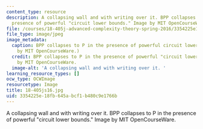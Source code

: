 ```yaml
---
content_type: resource
description: A collapsing wall and with writing over it. BPP collapses to P in the
  presence of powerful "circuit lower bounds." Image by MIT OpenCourseWare.
file: /courses/18-405j-advanced-complexity-theory-spring-2016/3354225e18fb645abcf1b480c9e1766b_18-405js16.jpg
file_type: image/jpeg
image_metadata:
  caption: BPP collapses to P in the presence of powerful circuit lower bounds. (Image
    by MIT OpenCourseWare.)
  credit: BPP collapses to P in the presence of powerful "circuit lower bounds." Image
    by MIT OpenCourseWare.
  image-alt: 'A collapsing wall and with writing over it. '
learning_resource_types: []
ocw_type: OCWImage
resourcetype: Image
title: 18-405js16.jpg
uid: 3354225e-18fb-645a-bcf1-b480c9e1766b
---
```

A collapsing wall and with writing over it. BPP collapses to P in the presence of powerful "circuit lower bounds." Image by MIT OpenCourseWare.

